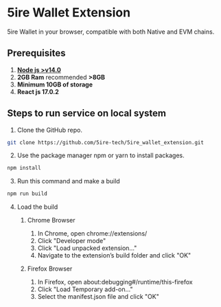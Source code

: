 # 5ire Wallet Extension

5ire Wallet in your browser, compatible with both Native and EVM chains.

## Prerequisites 
1. [**Node js  >v14.0**](https://nodejs.org/en/download/)
2. **2GB Ram** recommended **>8GB**
3. **Minimum 10GB of storage**
4. **React js 17.0.2**

## Steps to run service on local system
1. Clone the GitHub repo.
```bash
git clone https://github.com/5ire-tech/5ire_wallet_extension.git
```
2. Use the package manager npm or yarn to install packages.

```bash
npm install
```
3. Run this command and make a build
```bash
npm run build
```
4. Load the build 
   1. Chrome Browser
       1. In Chrome, open chrome://extensions/
       2. Click "Developer mode"
       3. Click "Load unpacked extension…"
       4. Navigate to the extension’s build folder and click "OK"

   2. Firefox Browser
       1. In Firefox, open about:debugging#/runtime/this-firefox
       2. Click "Load Temporary add-on…"
       3. Select the manifest.json file and click "OK"
